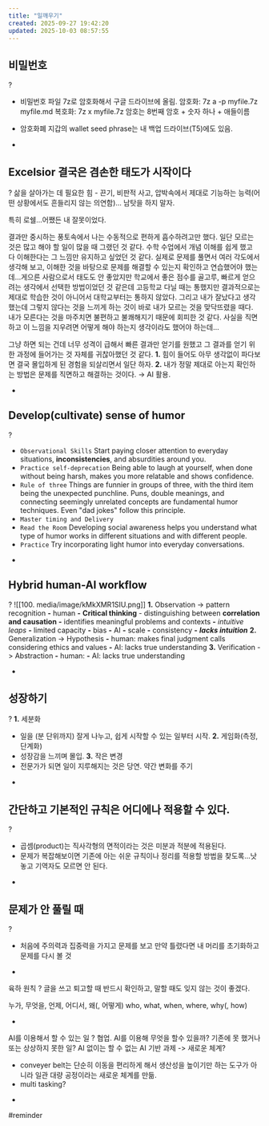 ```yaml
---
title: "일깨우기"
created: 2025-09-27 19:42:20
updated: 2025-10-03 08:57:55
---
```

## 비밀번호
?
- 비밀번호 파일 7z로 암호화해서 구글 드라이브에 올림.
	암호화: 7z a -p myfile.7z myfile.md
	복호화: 7z x myfile.7z
	암호는 8번째 암호 + 숫자 하나 + 애들이름

- 암호화폐 지갑의 wallet seed phrase는 내 백업 드라이브(T5)에도 있음.
<!--SR:!2025-11-07,20,250-->
-
## Excelsior 결국은 겸손한 태도가 시작이다
?
삶을 살아가는 데 필요한 힘 - 끈기, 비판적 사고, 압박속에서 제대로 기능하는 능력(어떤 상황에서도 흔들리지 않는 의연함)...
남탓을 하지 말자.

특히 로쉘...어쨌든 내 잘못이었다.

결과만 중시하는 풍토속에서 나는 수동적으로 편하게 흡수하려고만 했다. 일단 모르는 것은 많고 해야 할 일이 많을 때 그랬던 것 같다. 수학 수업에서 개념 이해를 쉽게 했고 다 이해한다는 그 느낌만 유지하고 싶었던 것 같다. 실제로 문제를 풀면서 여러 각도에서 생각해 보고, 이해한 것을 바탕으로 문제를 해결할 수 있는지 확인하고 연습했어야 했는데...게으른 사람으로서 태도도 안 좋았지만 학교에서 좋은 점수를 골고루, 빠르게 얻으려는 생각에서 선택한 방법이었던 것 같은데 고등학교 다닐 때는 통했지만 결과적으로는 제대로 학습한 것이 아니어서 대학교부터는 통하지 않았다.
그리고 내가 잘났다고 생각했는데 그렇지 않다는 것을 느끼게 하는 것이 바로 내가 모르는 것을 맞닥뜨렸을 때다. 내가 모른다는 것을 마주치면 불편하고 불쾌해지기 때문에 회피한 것 같다. 사실을 직면하고 이 느낌을 지우려면 어떻게 해야 하는지 생각이라도 했어야 하는데...

그냥 하면 되는 건데 너무 성격이 급해서 빠른 결과만 얻기를 원했고 그 결과를 얻기 위한 과정에 들어가는 것 자체를 귀찮아했던 것 같다.
**1.** 힘이 들어도 아무 생각없이 파다보면 결국 몰입하게 된 경험을 되살리면서 일단 하자.
**2.** 내가 정말 제대로 아는지 확인하는 방법은 문제를 직면하고 해결하는 것이다. → AI 활용.
<!--SR:!2025-10-31,9,230-->
-

## Develop(cultivate) sense of humor
?
- `Observational Skills`
	Start paying closer attention to everyday situations, ****inconsistencies****, and absurdities around you.
- `Practice self-deprecation`
	Being able to laugh at yourself, when done without being harsh, makes you more relatable and shows confidence.
- `Rule of three`
	Things are funnier in groups of three, with the third item being the unexpected punchline. Puns, double meanings, and connecting seemingly unrelated concepts are fundamental humor techniques. Even "dad jokes" follow this principle.
- `Master timing and Delivery`
- `Read the Room`
	Developing social awareness helps you understand what type of humor works in different situations and with different people.
- `Practice`
	Try incorporating light humor into everyday conversations.
<!--SR:!2025-11-07,12,230-->
-
## Hybrid human-AI workflow
?
![[100. media/image/kMkXMR1SIU.png]]
**1.** Observation -> pattern recognition
	**-** human
		**-** **Critical thinking** - distinguishing between **correlation and causation**
		**-** identifies meaningful problems and contexts
		**-** *intuitive leaps*
		**-** limited capacity
		**-** bias
	**-** AI
		**-** scale
		**-** consistency
		**-** ***lacks intuition***
**2.** Generalization -> Hypothesis
	**-** human: makes final judgment calls considering ethics and values
	**-** AI: lacks true understanding
**3.** Verification -> Abstraction
	**-** human:
	**-** AI: lacks true understanding
<!--SR:!2025-10-31,9,230-->
-
  
## 성장하기
?
**1.** 세분화
*   일을 (분 단위까지) 잘게 나누고, 쉽게 시작할 수 있는 일부터 시작.
**2.** 게임화(측정, 단계화)
*   성장감을 느끼며 몰입.
**3.** 작은 변경
*   전문가가 되면 일이 지루해지는 것은 당연. 약간 변화를 주기
<!--SR:!2025-11-01,10,230-->
-
## 간단하고 기본적인 규칙은 어디에나 적용할 수 있다.
?
* 곱셈(product)는 직사각형의 면적이라는 것은 미분과 적분에 적용된다.
* 문제가 복잡해보이면 기존에 아는 쉬운 규칙이나 정리를 적용할 방법을 찾도록...낫 놓고 기역자도 모르면 안 된다.
<!--SR:!2025-11-08,13,230-->
-
## 문제가 안 풀릴 때
?
* 처음에 주의력과 집중력을 가지고 문제를 보고 만약 틀렸다면 내 머리를 초기화하고 문제를 다시 볼 것
<!--SR:!2025-11-01,12,230-->
-

육하 원칙
?
글을 쓰고 퇴고할 때 반드시 확인하고, 말할 때도 잊지 않는 것이 좋겠다.

누가, 무엇을, 언제, 어디서, 왜(, 어떻게)
who, what, when, where, why(, how)
<!--SR:!2025-10-29,5,242-->
-

AI를 이용해서 할 수 있는 일
?
협업. AI를 이용해 무엇을 할수 있을까? 기존에 못 했거나 또는 상상하지 못한 일? AI 없이는 할 수 없는 AI 기반 과제 -> 새로운 체계?
* conveyer belt는 단순히 이동을 편리하게 해서 생산성을 높이기만 하는 도구가 아니라 일관 대량 공정이라는 새로운 체계를 만듦.
* multi tasking?
<!--SR:!2025-10-28,2,242-->
-

#reminder